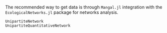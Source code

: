 The recommended way to get data is through `Mangal.jl` integration with the
`EcologicalNetworks.jl` package for networks analysis.

```@docs
UnipartiteNetwork
UnipartiteQuantitativeNetwork
```
